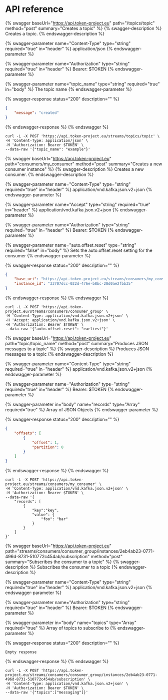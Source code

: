 # API reference

{% swagger baseUrl="https://api.token-project.eu" path="/topics/topic" method="post" summary="Creates a topic" %}
{% swagger-description %}
Creates a topic.
{% endswagger-description %}

{% swagger-parameter name="Content-Type" type="string" required="true" in="header" %}
application/json
{% endswagger-parameter %}

{% swagger-parameter name="Authorization" type="string" required="true" in="header" %}
Bearer: $TOKEN
{% endswagger-parameter %}

{% swagger-parameter name="topic_name" type="string" required="true" in="body" %}
The topic name
{% endswagger-parameter %}

{% swagger-response status="200" description="" %}
```json
{
    "message": "created"
}
```
{% endswagger-response %}
{% endswagger %}

```
curl -L -X POST 'https://api.token-project.eu/streams/topics/topic' \
-H 'Content-Type: application/json' \
-H 'Authorization: Bearer $TOKEN' \
--data-raw '{"topic_name": "example"}'
```

{% swagger baseUrl="https://api.token-project.eu" path="consumers/my_consumer" method="post" summary="Creates a new consumer instance" %}
{% swagger-description %}
Creates a new consumer.
{% endswagger-description %}

{% swagger-parameter name="Content-Type" type="string" required="true" in="header" %}
application/vnd.kafka.json.v2+json
{% endswagger-parameter %}

{% swagger-parameter name="Accept" type="string" required="true" in="header" %}
application/vnd.kafka.json.v2+json
{% endswagger-parameter %}

{% swagger-parameter name="Authorization" type="string" required="true" in="header" %}
Bearer: $TOKEN
{% endswagger-parameter %}

{% swagger-parameter name="auto.offset.reset" type="string" required="false" in="body" %}
Sets the auto.offset.reset setting for the consumer
{% endswagger-parameter %}

{% swagger-response status="200" description="" %}
```json
{
    "base_uri": "https://api.token-project.eu/streams/consumers/my_consumer/instances/33707dcc-022d-476e-b8bc-28d0ae2fbb35",
    "instance_id": "33707dcc-022d-476e-b8bc-28d0ae2fbb35"
}
```
{% endswagger-response %}
{% endswagger %}

```
curl -L -X POST 'https://api.token-project.eu/streams/consumers/consumer_group' \
-H 'Content-Type: application/vnd.kafka.json.v2+json' \
-H 'Accept: application/vnd.kafka.json.v2+json' \
-H 'Authorization: Bearer $TOKEN' \
--data-raw '{"auto.offset.reset": "earliest"}'
```

{% swagger baseUrl="https://api.token-project.eu" path="topic/topic_name" method="post" summary="Produces JSON messages to a topic" %}
{% swagger-description %}
Produces JSON messages to a topic
{% endswagger-description %}

{% swagger-parameter name="Content-Type" type="string" required="true" in="header" %}
application/vnd.kafka.json.v2+json
{% endswagger-parameter %}

{% swagger-parameter name="Authorization" type="string" required="true" in="header" %}
Bearer: $TOKEN
{% endswagger-parameter %}

{% swagger-parameter in="body" name="records" type="Array" required="true" %}
Array of JSON Objects
{% endswagger-parameter %}

{% swagger-response status="200" description="" %}
```json
{
    "offsets": [
        {
            "offset": 1,
            "partition": 0
        }
    ]
}
```
{% endswagger-response %}
{% endswagger %}

```
curl -L -X POST 'https://api.token-project.eu/streams/consumers/my_consumer' \
-H 'Content-Type: application/vnd.kafka.json.v2+json' \
-H 'Authorization: Bearer $TOKEN' \
--data-raw '{
    "records": [
        {
            "key":"key",
            "value": {
                "foo": "bar"
            }
        }
    ]
}'
```


{% swagger baseUrl="https://api.token-project.eu" path="streams/consumers/consumer_group/instances/2eb4ab23-0771-496d-8731-510772c454ab/subscription" method="post" summary="Subscribes the consumer to a topic" %}
{% swagger-description %}
Subscribes the consumer to a topic
{% endswagger-description %}

{% swagger-parameter name="Content-Type" type="string" required="true" in="header" %}
application/vnd.kafka.json.v2+json
{% endswagger-parameter %}

{% swagger-parameter name="Authorization" type="string" required="true" in="header" %}
Bearer: $TOKEN
{% endswagger-parameter %}

{% swagger-parameter in="body" name="topics" type="Array" required="true" %}
Array of topics to subscribe to
{% endswagger-parameter %}

{% swagger-response status="200" description="" %}
```text
Empty response
```
{% endswagger-response %}
{% endswagger %}

```
curl -L -X POST 'https://api.token-project.eu/streams/consumers/consumer_group/instances/2eb4ab23-0771-496d-8731-510772c454ab/subscription' \
-H 'Content-Type: application/vnd.kafka.json.v2+json' \
-H 'Authorization: Bearer $TOKEN' \
--data-raw '{"topics":["messaging"]}'
```
